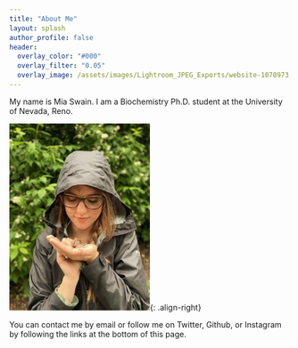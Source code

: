 ```yaml
---
title: "About Me"
layout: splash
author_profile: false
header:
  overlay_color: "#000"
  overlay_filter: "0.05"
  overlay_image: /assets/images/Lightroom_JPEG_Exports/website-1070973.jpg
---
```


My name is Mia Swain. I am a Biochemistry Ph.D. student at the University of Nevada, Reno.

<img src="https://github.com/MiaSwain/MiaSwain.github.io/blob/master/assets/images/Mia_snail.jpg" width="50%" height="50%">{: .align-right}

You can contact me by email or follow me on Twitter, Github, or Instagram by following the links at the bottom of this page.
